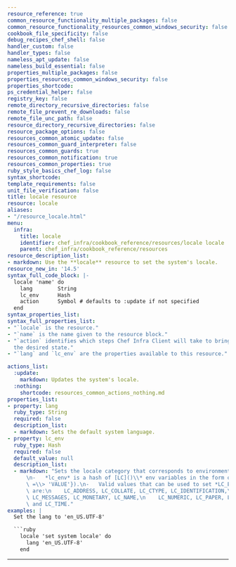 ```yaml
---
resource_reference: true
common_resource_functionality_multiple_packages: false
common_resource_functionality_resources_common_windows_security: false
cookbook_file_specificity: false
debug_recipes_chef_shell: false
handler_custom: false
handler_types: false
nameless_apt_update: false
nameless_build_essential: false
properties_multiple_packages: false
properties_resources_common_windows_security: false
properties_shortcode: 
ps_credential_helper: false
registry_key: false
remote_directory_recursive_directories: false
remote_file_prevent_re_downloads: false
remote_file_unc_path: false
resource_directory_recursive_directories: false
resource_package_options: false
resources_common_atomic_update: false
resources_common_guard_interpreter: false
resources_common_guards: true
resources_common_notification: true
resources_common_properties: true
ruby_style_basics_chef_log: false
syntax_shortcode: 
template_requirements: false
unit_file_verification: false
title: locale resource
resource: locale
aliases:
- "/resource_locale.html"
menu:
  infra:
    title: locale
    identifier: chef_infra/cookbook_reference/resources/locale locale
    parent: chef_infra/cookbook_reference/resources
resource_description_list:
- markdown: Use the **locale** resource to set the system's locale.
resource_new_in: '14.5'
syntax_full_code_block: |-
  locale 'name' do
    lang        String
    lc_env      Hash
    action      Symbol # defaults to :update if not specified
  end
syntax_properties_list: 
syntax_full_properties_list:
- "`locale` is the resource."
- "`name` is the name given to the resource block."
- "`action` identifies which steps Chef Infra Client will take to bring the node into
  the desired state."
- "`lang` and `lc_env` are the properties available to this resource."

actions_list:
  :update:
    markdown: Updates the system's locale.
  :nothing:
    shortcode: resources_common_actions_nothing.md
properties_list:
- property: lang
  ruby_type: String
  required: false
  description_list:
  - markdown: Sets the default system language.
- property: lc_env
  ruby_type: Hash
  required: false
  default_value: null
  description_list:
  - markdown: "Sets the locale category that corresponds to environment variable.\n\
      \n-   *lc_env* is a hash of [LC]()\\* env variables in the form of\n    ({'LC_ENV_VARIABLE'\
      \ =\\> 'VALUE'}).\n-   Valid values that can be used to set *LC_ENV_VARIABLE*\
      \ are:\n    LC_ADDRESS, LC_COLLATE, LC_CTYPE, LC_IDENTIFICATION,\n    LC_MEASUREMENT,\
      \ LC_MESSAGES, LC_MONETARY, LC_NAME,\n    LC_NUMERIC, LC_PAPER, LC_TELEPHONE\
      \ and LC_TIME."
examples: |
  Set the lang to 'en_US.UTF-8'

  ```ruby
    locale 'set system locale' do
      lang 'en_US.UTF-8'
    end
  ```


---
```

